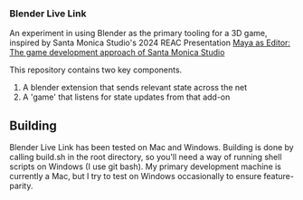 ### Blender Live Link ###

An experiment in using Blender as the primary tooling for a 3D game, inspired by Santa Monica Studio's 2024 REAC Presentation [Maya as Editor: The game development approach of Santa Monica Studio](https://www.youtube.com/watch?v=ZwPogOhbNWw)

This repository contains two key components.
1. A blender extension that sends relevant state across the net
2. A 'game' that listens for state updates from that add-on

## Building ##
Blender Live Link has been tested on Mac and Windows. Building is done by calling build.sh in the root directory, so you'll need a way of running shell scripts on Windows (I use git bash).
My primary development machine is currently a Mac, but I try to test on Windows occasionally to ensure feature-parity.

